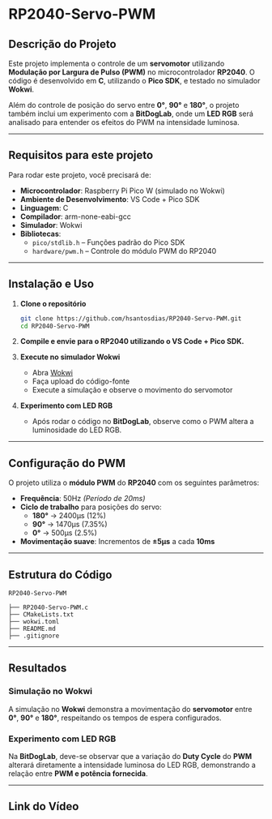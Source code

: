 # RP2040-Servo-PWM

## Descrição do Projeto

Este projeto implementa o controle de um **servomotor** utilizando **Modulação por Largura de Pulso (PWM)** no microcontrolador **RP2040**. O código é desenvolvido em **C**, utilizando o **Pico SDK**, e testado no simulador **Wokwi**.

Além do controle de posição do servo entre **0°**, **90°** e **180°**, o projeto também inclui um experimento com a **BitDogLab**, onde um **LED RGB** será analisado para entender os efeitos do PWM na intensidade luminosa.

---

## Requisitos para este projeto

Para rodar este projeto, você precisará de:

- **Microcontrolador**: Raspberry Pi Pico W (simulado no Wokwi)
- **Ambiente de Desenvolvimento**: VS Code + Pico SDK
- **Linguagem**: C
- **Compilador**: arm-none-eabi-gcc
- **Simulador**: Wokwi
- **Bibliotecas**:
  - `pico/stdlib.h` – Funções padrão do Pico SDK
  - `hardware/pwm.h` – Controle do módulo PWM do RP2040

---

## Instalação e Uso

1. **Clone o repositório**

   ```bash
   git clone https://github.com/hsantosdias/RP2040-Servo-PWM.git
   cd RP2040-Servo-PWM
   ```
2. **Compile e envie para o RP2040 utilizando o VS Code + Pico SDK.**


3. **Execute no simulador Wokwi**

   - Abra [Wokwi](https://wokwi.com)
   - Faça upload do código-fonte
   - Execute a simulação e observe o movimento do servomotor
4. **Experimento com LED RGB**

   - Após rodar o código no **BitDogLab**, observe como o PWM altera a luminosidade do LED RGB.

---

## Configuração do PWM

O projeto utiliza o **módulo PWM** do **RP2040** com os seguintes parâmetros:

- **Frequência**: 50Hz *(Período de 20ms)*
- **Ciclo de trabalho** para posições do servo:
  - **180°** → 2400µs (12%)
  - **90°** → 1470µs (7.35%)
  - **0°** → 500µs (2.5%)
- **Movimentação suave**: Incrementos de **±5µs** a cada **10ms**

---

## Estrutura do Código

```
RP2040-Servo-PWM

├── RP2040-Servo-PWM.c
├── CMakeLists.txt
├── wokwi.toml
├── README.md
├── .gitignore
```

---

## Resultados

### Simulação no Wokwi

A simulação no **Wokwi** demonstra a movimentação do **servomotor** entre **0°**, **90°** e **180°**, respeitando os tempos de espera configurados.

### Experimento com LED RGB

Na **BitDogLab**, deve-se observar que a variação do **Duty Cycle** do **PWM** alterará  diretamente a intensidade luminosa do LED RGB, demonstrando a relação entre **PWM e potência fornecida**.

---

## Link do Vídeo

